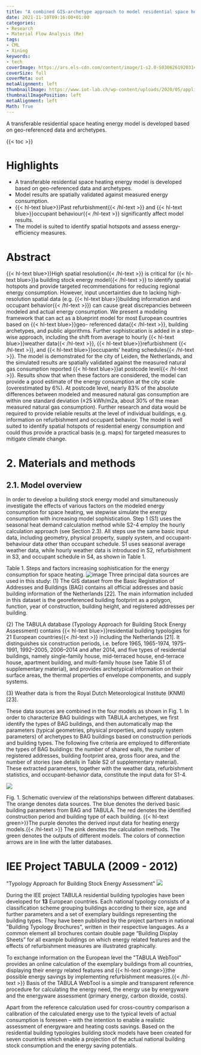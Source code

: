 ```yaml
---
title: "A combined GIS-archetype approach to model residential space heating energy: A case study for the Netherlands including validation"
date: 2021-11-10T09:16:00+01:00
categories:
- Research
- Material Flow Analysis (Re)
tags:
- CML
- Xining
keywords:
- tech
coverImage: https://ars.els-cdn.com/content/image/1-s2.0-S0306261920314082-gr1_lrg.jpg
coverSize: full
coverMeta: out
metaAlignment: left
thumbnailImage: https://www.iot-lab.ch/wp-content/uploads/2020/05/applied_energy_2020_short.jpg
thumbnailImagePosition: left
metaAlignment: left
Math: True
---
```

A transferable residential space heating energy model is developed based on geo-referenced data and archetypes.
<!--more-->
{{< toc >}}

# Highlights
* A transferable residential space heating energy model is developed based on geo-referenced data and archetypes.
* Model results are spatially validated against measured energy consumption.
* {{< hl-text blue>}}Past refurbishment{{< /hl-text >}} and {{< hl-text blue>}}occupant behaviour{{< /hl-text >}} significantly affect model results.
* The model is suited to identify spatial hotspots and assess energy-efficiency measures.

# Abstract
{{< hl-text blue>}}High spatial resolution{{< /hl-text >}} is critical for {{< hl-text blue>}}a building stock energy model{{< /hl-text >}} to identify spatial hotspots and provide targeted recommendations for reducing regional energy consumption. However, input uncertainties due to lacking high-resolution spatial data (e.g. {{< hl-text blue>}}building information and occupant behavior{{< /hl-text >}}) can cause great discrepancies between modeled and actual energy consumption. We present a modeling framework that can act as a blueprint model for most European countries based on {{< hl-text blue>}}geo- referenced data{{< /hl-text >}}, building archetypes, and public algorithms. Further sophistication is added in a step-wise approach, including the shift from average to hourly  {{< hl-text blue>}}weather data{{< /hl-text >}},  {{< hl-text blue>}}refurbishment {{< /hl-text >}}, and  {{< hl-text blue>}}occupants’ heating schedules{{< /hl-text >}}. The model is demonstrated for the city of Leiden, the Netherlands, and the simulated results are spatially validated against the measured natural gas consumption reported  {{< hl-text blue>}}at postcode level{{< /hl-text >}}. Results show that when these factors are considered, the model can provide a good estimate of the energy consumption at the city scale (overestimated by 6%). At postcode level, nearly 83% of the absolute differences between modeled and measured natural gas consumption are within one standard deviation (±25 kWh/m2a, about 30% of the mean measured natural gas consumption). Further research and data would be required to provide reliable results at the level of individual buildings, e.g. information on refurbishment and occupant behavior. The model is well suited to identify spatial hotspots of residential energy consumption and could thus provide a practical basis (e.g. maps) for targeted measures to mitigate climate change.

# 2. Materials and methods
## 2.1. Model overview
In order to develop a building stock energy model and simultaneously investigate the effects of various factors on the modeled energy consumption for space heating, we stepwise simulate the energy consumption with increasing model sophistication. Step 1 (S1) uses the seasonal heat demand calculation method while S2-4 employ the hourly calculation approach (see Section 2.3). All steps use the same basic input data, including geometry, physical property, supply system, and occupant-behaviour data other than occupant schedule. S1 uses seasonal average weather data, while hourly weather data is introduced in S2, refurbishment in S3, and occupant schedule in S4, as shown in Table 1.

Table 1. Steps and factors increasing sophistication for the energy consumption for space heating.
![image](https://user-images.githubusercontent.com/65668613/141079308-e80bc9c8-705d-4517-8813-f029b16c0c9d.png)
Three principal data sources are used in this study:
(1) The GIS dataset from the Basic Registration of Addresses and Buildings (BAG) contains all official addresses and basic building information of the Netherlands [22]. The main information included in this dataset is the georeferenced building footprint as a polygon, function, year of construction, building height, and registered addresses per building.

(2) The TABULA database (Typology Approach for Building Stock Energy Assessment) contains {{< hl-text blue>}}residential building typologies for 21 European countries{{< /hl-text >}} including the Netherlands [21]. It distinguishes six construction periods, i.e. before 1965, 1965-1974, 1975–1991, 1992–2005, 2006–2014 and after 2014, and five types of residential buildings, namely single-family house, mid-terraced house, end-terrace house, apartment building, and multi-family house (see Table S1 of supplementary material), and provides archetypical information on their surface areas, the thermal properties of envelope components, and supply systems.

(3) Weather data is from the Royal Dutch Meteorological Institute (KNMI) [23].

These data sources are combined in the four models as shown in Fig. 1. In order to characterize BAG buildings with TABULA archetypes, we first identify the types of BAG buildings, and then automatically map the parameters (typical geometries, physical properties, and supply system parameters) of archetypes to BAG buildings based on construction periods and building types. The following five criteria are employed to differentiate the types of BAG buildings: the number of shared walls, the number of registered addresses, building footprint area, gross floor area, and the number of stories (see details in Table S2 of supplementary material). These extracted parameters, together with the weather data, refurbishment statistics, and occupant-behavior data, constitute the input data for S1-4.

![](https://ars.els-cdn.com/content/image/1-s2.0-S0306261920314082-gr1.jpg)

Fig. 1. Schematic overview of the relationships between different databases. The orange denotes data sources. The blue denotes the derived basic building parameters from BAG and TABULA. The red denotes the identified construction period and building type of each building. {{< hl-text green>}}The purple denotes the derived input data for heating energy models.{{< /hl-text >}} The pink denotes the calculation methods. The green denotes the outputs of different models. The colors of connection arrows are in line with the latter databases.

# IEE Project TABULA (2009 - 2012)
"Typology Approach for Building Stock Energy Assessment"
![](https://episcope.eu/fileadmin/_processed_/csm_TabulaTypologies-GeneralIdea_bf3c18d654.png)

During the IEE project TABULA residential building typologies have been developed for **13** European countries. Each national typology consists of a classification scheme grouping buildings according to their size, age and further parameters and a set of exemplary buildings representing the building types. They have been published by the project partners in national "Building Typology Brochures", written in their respective languages. As a common element all brochures contain double page “Building Display Sheets” for all example buildings on which energy related features and the effects of refurbishment measures are illustrated graphically.

To exchange information on the European level the "TABULA WebTool" provides an online calculation of the exemplary buildings from all countries, displaying their energy related features and {{< hl-text orange>}}the possible energy savings by implementing refurbishment measures.{{< /hl-text >}} Basis of the TABULA WebTool is a simple and transparent reference procedure for calculating the energy need, the energy use by energyware and the energyware assessment (primary energy, carbon dioxide, costs).

Apart from the reference calculation used for cross-country comparison a calibration of the calculated energy use to the typical levels of actual consumption is foreseen – with the intention to enable a realistic assessment of energyware and heating costs savings. Based on the residential building typologies building stock models have been created for seven countries which enable a projection of the actual national building stock consumption and the energy saving potentials.
